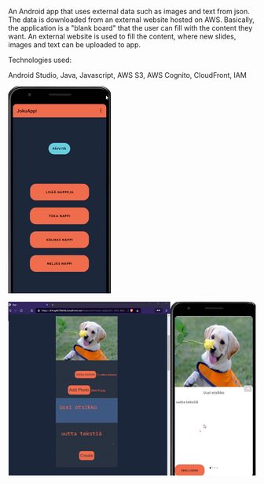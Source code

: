 An Android app that uses external data such as images and text from json. The data is downloaded from an external website hosted on AWS.
Basically, the application is a "blank board" that the user can fill with the content they want. An external website is used to fill the content, where new slides, images and text can be uploaded to app.

Technologies used:

Android Studio, Java, Javascript,  AWS S3, AWS Cognito, CloudFront, IAM

![](Images/Main.png)

![](Images/Updating%20content.png)
